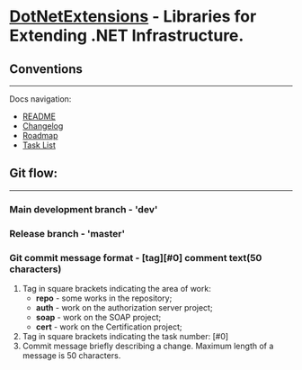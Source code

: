 #  [DotNetExtensions][dotnetextensions] - Libraries for Extending .NET Infrastructure.

## Conventions
---
Docs navigation:
* [README][root.readme]
* [Changelog][docs.changelog]
* [Roadmap][docs.roadmap]
* [Task List][docs.tasklist]

## Git flow:
---

### Main development branch - 'dev'
### Release branch - 'master'
### Git commit message format - [tag][#0] comment text(50 characters)
1. Tag in square brackets indicating the area of work:
    - **repo** - some works in the repository;
    - **auth** - work on the authorization server project;
    - **soap** - work on the SOAP project;
    - **cert** - work on the Certification project;
2. Tag in square brackets indicating the task number: [#0]
3. Commit message briefly describing a change. Maximum length of a message is 50 characters.



<!-- LINKS -->

<!-- dotnetextensions -->

[dotnetextensions]: https://dotnetextensions.com

<!-- root -->

[root.readme]: README.md

<!-- docs -->

[docs.changelog]: CHANGELOG.md
[docs.roadmap]: ROADMAP.md
[docs.tasklist]: TASKLIST.md